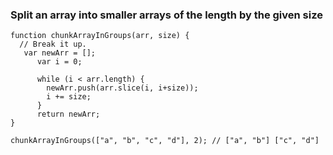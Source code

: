 ### Split an array into smaller arrays of the length by the given size
```
function chunkArrayInGroups(arr, size) {
  // Break it up.
   var newArr = [];
      var i = 0;

      while (i < arr.length) {
        newArr.push(arr.slice(i, i+size));
        i += size;
      }
      return newArr;
}

chunkArrayInGroups(["a", "b", "c", "d"], 2); // ["a", "b"] ["c", "d"]
```
